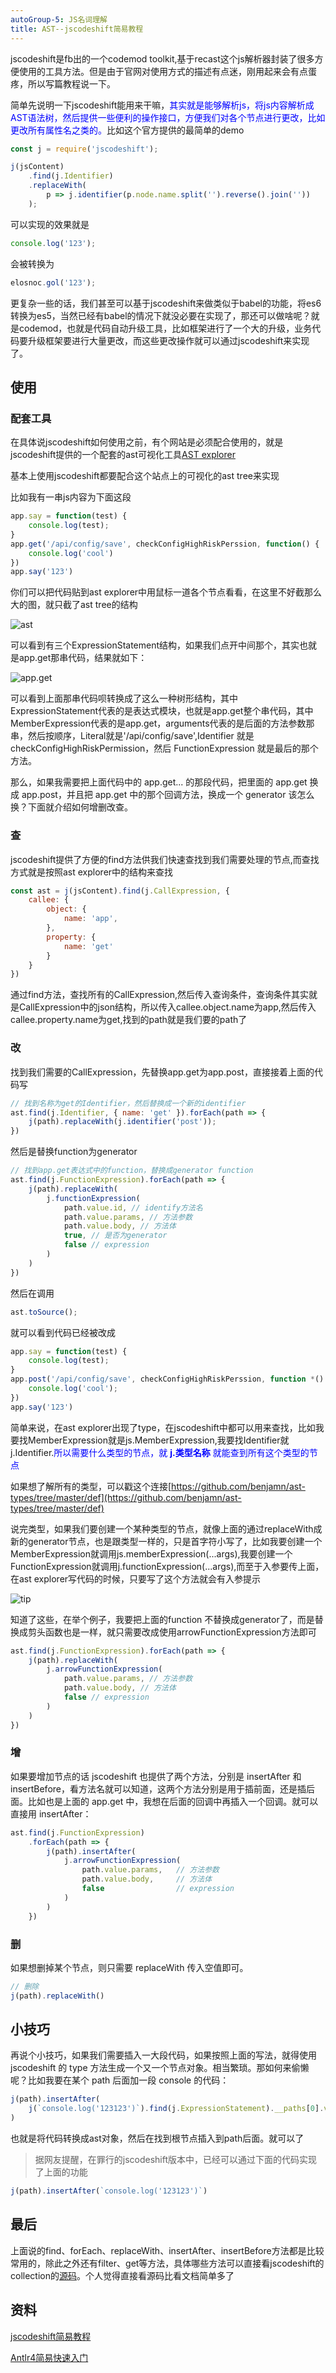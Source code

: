 ```yaml
---
autoGroup-5: JS名词理解
title: AST--jscodeshift简易教程
---
```

jscodeshift是fb出的一个codemod toolkit,基于recast这个js解析器封装了很多方便使用的工具方法。但是由于官网对使用方式的描述有点迷，刚用起来会有点蛋疼，所以写篇教程说一下。

简单先说明一下jscodeshift能用来干嘛，<span style="color: blue">其实就是能够解析js，将js内容解析成AST语法树，然后提供一些便利的操作接口，方便我们对各个节点进行更改，比如更改所有属性名之类的。</span>比如这个官方提供的最简单的demo
```js
const j = require('jscodeshift');

j(jsContent)
    .find(j.Identifier)
    .replaceWith(
        p => j.identifier(p.node.name.split('').reverse().join(''))
    );
```
可以实现的效果就是
```js
console.log('123');
```
会被转换为
```js
elosnoc.gol('123');
```
更复杂一些的话，我们甚至可以基于jscodeshift来做类似于babel的功能，将es6转换为es5，当然已经有babel的情况下就没必要在实现了，那还可以做啥呢？就是codemod，也就是代码自动升级工具，比如框架进行了一个大的升级，业务代码要升级框架要进行大量更改，而这些更改操作就可以通过jscodeshift来实现了。

## 使用
### 配套工具
在具体说jscodeshift如何使用之前，有个网站是必须配合使用的，就是jscodeshift提供的一个配套的ast可视化工具[AST explorer](https://astexplorer.net/)

基本上使用jscodeshift都要配合这个站点上的可视化的ast tree来实现

比如我有一串js内容为下面这段
```js
app.say = function(test) {
    console.log(test);
}
app.get('/api/config/save', checkConfigHighRiskPerssion, function() {
    console.log('cool')
})
app.say('123')
```
你们可以把代码贴到ast explorer中用鼠标一道各个节点看看，在这里不好截那么大的图，就只截了ast tree的结构

![ast](./images/30771051-796321c0-a071-11e7-933a-7a90cee62f84.jpg)

可以看到有三个ExpressionStatement结构，如果我们点开中间那个，其实也就是app.get那串代码，结果就如下：

![app.get](./images/30770981-517c5fce-a070-11e7-8500-22b84645fe75.jpg)

可以看到上面那串代码呗转换成了这么一种树形结构，其中ExpressionStatement代表的是表达式模块，也就是app.get整个串代码，其中MemberExpression代表的是app.get，arguments代表的是后面的方法参数那串，然后按顺序，Literal就是'/api/config/save',Identifier 就是 checkConfigHighRiskPermission，然后 FunctionExpression 就是最后的那个方法。

那么，如果我需要把上面代码中的 app.get... 的那段代码，把里面的 app.get 换成 app.post，并且把 app.get 中的那个回调方法，换成一个 generator 该怎么换？下面就介绍如何增删改查。

### 查
jscodeshift提供了方便的find方法供我们快速查找到我们需要处理的节点,而查找方式就是按照ast explorer中的结构来查找
```js
const ast = j(jsContent).find(j.CallExpression, {
    callee: {
        object: {
            name: 'app',
        },
        property: {
            name: 'get'
        }
    }
})
```
通过find方法，查找所有的CallExpression,然后传入查询条件，查询条件其实就是CallExpression中的json结构，所以传入callee.object.name为app,然后传入callee.property.name为get,找到的path就是我们要的path了

### 改
找到我们需要的CallExpression，先替换app.get为app.post，直接接着上面的代码写
```js
// 找到名称为get的Identifier，然后替换成一个新的identifier
ast.find(j.Identifier, { name: 'get' }).forEach(path => {
    j(path).replaceWith(j.identifier('post'));
})
```
然后是替换function为generator
```js
// 找到app.get表达式中的function，替换成generator function
ast.find(j.FunctionExpression).forEach(path => {
    j(path).replaceWith(
        j.functionExpression(
            path.value.id, // identify方法名
            path.value.params, // 方法参数
            path.value.body, // 方法体
            true, // 是否为generator
            false // expression
        )
    )
})
```
然后在调用
```js
ast.toSource();
```
就可以看到代码已经被改成
```js
app.say = function(test) {
    console.log(test);
}
app.post('/api/config/save', checkConfigHighRiskPerssion, function *() {
    console.log('cool');
})
app.say('123')
```
简单来说，在ast explorer出现了type，在jscodeshift中都可以用来查找，比如我要找MemberExpression就是js.MemberExpression,我要找Identifier就j.Identifier.<span style="color: blue">所以需要什么类型的节点，就 **j.类型名称** 就能查到所有这个类型的节点</span>

如果想了解所有的类型，可以戳这个连接[https://github.com/benjamn/ast-types/tree/master/def](https://github.com/benjamn/ast-types/tree/master/def)

说完类型，如果我们要创建一个某种类型的节点，就像上面的通过replaceWith成新的generator节点，也是跟类型一样的，只是首字符小写了，比如我要创建一个MemberExpression就调用js.memberExpression(...args),我要创建一个FunctionExpression就调用j.functionExpression(...args),而至于入参要传上面，在ast explorer写代码的时候，只要写了这个方法就会有入参提示

![tip](./images/30771296-f0cf0a62-a076-11e7-9f43-4c783a294932.jpg)

知道了这些，在举个例子，我要把上面的function 不替换成generator了，而是替换成剪头函数也是一样，就只需要改成使用arrowFunctionExpression方法即可
```js
ast.find(j.FunctionExpression).forEach(path => {
    j(path).replaceWith(
        j.arrowFunctionExpression(
            path.value.params, // 方法参数
            path.value.body, // 方法体
            false // expression
        )
    )
})
```
### 增
如果要增加节点的话 jscodeshift 也提供了两个方法，分别是 insertAfter 和 insertBefore，看方法名就可以知道，这两个方法分别是用于插前面，还是插后面。比如也是上面的 app.get 中，我想在后面的回调中再插入一个回调。就可以直接用 insertAfter：
```js
ast.find(j.FunctionExpression)
    .forEach(path => {
        j(path).insertAfter(
            j.arrowFunctionExpression(
                path.value.params,   // 方法参数
                path.value.body,     // 方法体
                false                // expression
            )
        )
  	})
```
### 删
如果想删掉某个节点，则只需要 replaceWith 传入空值即可。
```js
// 删除
j(path).replaceWith()
```
## 小技巧
再说个小技巧，如果我们需要插入一大段代码，如果按照上面的写法，就得使用 jscodeshift 的 type 方法生成一个又一个节点对象。相当繁琐。那如何来偷懒呢？比如我要在某个 path 后面加一段 console 的代码：
```js
j(path).insertAfter(
    j(`console.log('123123')`).find(j.ExpressionStatement).__paths[0].value
)
```
也就是将代码转换成ast对象，然后在找到根节点插入到path后面。就可以了
> 据网友提醒，在罪行的jscodeshift版本中，已经可以通过下面的代码实现了上面的功能
```js
j(path).insertAfter(`console.log('123123')`)
```

## 最后
上面说的find、forEach、replaceWith、insertAfter、insertBefore方法都是比较常用的，除此之外还有filter、get等方法，具体哪些方法可以直接看jscodeshift的collection的[源码](https://github.com/facebook/jscodeshift/blob/main/src/Collection.js)。个人觉得直接看源码比看文档简单多了

## 资料
[jscodeshift简易教程](https://github.com/whxaxes/blog/issues/10)

[Antlr4简易快速入门](https://zhuanlan.zhihu.com/p/114982293)